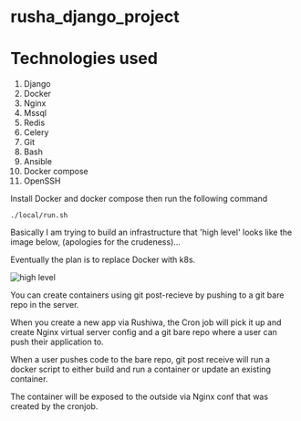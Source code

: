 # rusha_django_project

# Technologies used

1. Django
2. Docker
3. Nginx
4. Mssql
5. Redis 
6. Celery
7. Git
8. Bash
9. Ansible
10. Docker compose
11. OpenSSH

Install Docker and docker compose then run the following command

`./local/run.sh`

Basically I am trying to build an infrastructure that 'high level' looks like the image below, (apologies for the crudeness)...

Eventually the plan is to replace Docker with k8s.

![high level](https://drive.google.com/uc?export=view&id=1xFBcdV-JRDVCGjOXk9CQlQFRzJR0xMOe)


You can create containers using git post-recieve by pushing to a git bare repo in the server.

When you create a new app via Rushiwa, the Cron job will pick it up and create Nginx virtual server config and a git bare repo where a user can push their application to. 

When a user pushes code to the bare repo,  git post receive will run a docker script to either build and run a container or update an existing container. 

The container will be exposed to the outside via Nginx conf that was created by the cronjob. 
